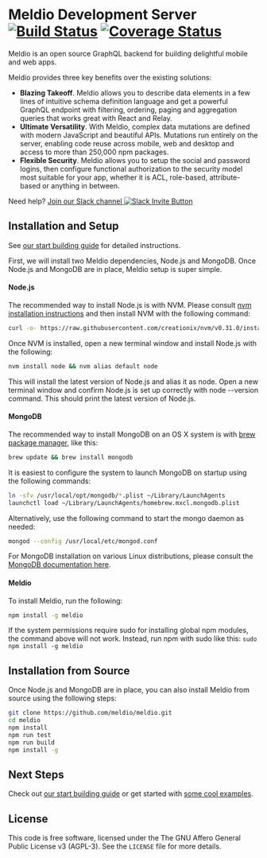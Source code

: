 # Meldio Development Server [![Build Status](https://travis-ci.org/meldio/meldio.svg?branch=master)](https://travis-ci.org/meldio/meldio) [![Coverage Status](https://coveralls.io/repos/github/meldio/meldio/badge.svg?branch=master)](https://coveralls.io/github/meldio/meldio?branch=master)

Meldio is an open source GraphQL backend for building delightful mobile and
web apps.

Meldio provides three key benefits over the existing solutions:
 * **Blazing Takeoff**. Meldio allows you to describe data elements in a few lines of intuitive schema definition language and get a powerful GraphQL endpoint with filtering, ordering, paging and aggregation queries that works great with React and Relay.
 * **Ultimate Versatility**. With Meldio, complex data mutations are defined with modern JavaScript and beautiful APIs. Mutations run entirely on the server, enabling code reuse across mobile, web and desktop and access to more than 250,000 npm packages.
 * **Flexible Security**. Meldio allows you to setup the social and password logins, then configure functional authorization to the security model most suitable for your app, whether it is ACL, role-based, attribute-based or anything in between.

Need help? [Join our Slack channel ![Slack Invite Button](https://meldio-slack.herokuapp.com/badge.svg)](https://meldio-slack.herokuapp.com)

## Installation and Setup

See [our start building guide](https://www.meldio.com/start-building) for detailed instructions.

First, we will install two Meldio dependencies, Node.js and MongoDB. Once Node.js and MongoDB are in place, Meldio setup is super simple.

#### Node.js

The recommended way to install Node.js is with NVM. Please consult
[nvm installation instructions](https://github.com/creationix/nvm#installation)
and then install NVM with the following command:

```bash
curl -o- https://raw.githubusercontent.com/creationix/nvm/v0.31.0/install.sh | bash
```

Once NVM is installed, open a new terminal window and install Node.js with the following:

```bash
nvm install node && nvm alias default node
```

This will install the latest version of Node.js and alias it as node. Open a new terminal window and confirm Node.js is set up correctly with node --version command. This should print the latest version of Node.js.

#### MongoDB

The recommended way to install MongoDB on an OS X system is with [brew package manager](http://brew.sh/), like this:

```bash
brew update && brew install mongodb
```

It is easiest to configure the system to launch MongoDB on startup using the following commands:

```bash
ln -sfv /usr/local/opt/mongodb/*.plist ~/Library/LaunchAgents
launchctl load ~/Library/LaunchAgents/homebrew.mxcl.mongodb.plist
```

Alternatively, use the following command to start the mongo daemon as needed:

```bash
mongod --config /usr/local/etc/mongod.conf
```
For MongoDB installation on various Linux distributions, please consult the
[MongoDB documentation here](https://docs.mongodb.org/manual/administration/install-on-linux/).

#### Meldio

To install Meldio, run the following:

```bash
npm install -g meldio
```

If the system permissions require sudo for installing global npm modules, the command above will not work. Instead, run npm with sudo like this: `sudo npm install -g meldio`

## Installation from Source

Once Node.js and MongoDB are in place, you can also install Meldio from source
using the following steps:

```bash
git clone https://github.com/meldio/meldio.git
cd meldio
npm install
npm run test
npm run build
npm install -g
```

## Next Steps

Check out [our start building guide](https://www.meldio.com/start-building) or
get started with [some cool examples](https://www.meldio.com/examples).

## License

This code is free software, licensed under the The GNU Affero General Public
License v3 (AGPL-3). See the `LICENSE` file for more details.
